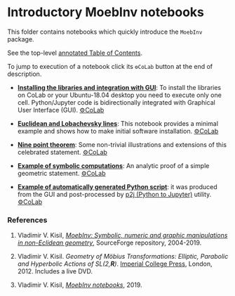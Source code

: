 # Introductory MoebInv notebooks
This folder contains notebooks which quickly introduce the `MoebInv` package. 

See the top-level [annotated Table of Contents](https://github.com/vvkisil/MoebInv-notebooks/blob/master/Table_of_contents.md).

To jump to execution of a notebook click its `⚙CoLab` button at the end of description.

+ [**Installing the libraries and integration with GUI**](https://github.com/vvkisil/MoebInv-notebooks/blob/master/Introduction/Software_installation_GUI_integration.html): To install the libraries on CoLab or your Ubuntu-18.04 desktop you need to execute only one cell. Python/Jupyter code is bidirectionally integrated with Graphical User Interface (GUI). [⚙CoLab](https://colab.research.google.com/github/vvkisil/MoebInv-notebooks/blob/master/Introduction/Software_installation_GUI_integration.ipynb)

+ [**Euclidean and Lobachevsky lines**](https://github.com/vvkisil/MoebInv-notebooks/blob/master/Introduction/Euclidean_and_Lobachevsky_lines.html): 
This notebook provides a minimal example and shows how to make initial software installation. [⚙CoLab](https://colab.research.google.com/github/vvkisil/MoebInv-notebooks/blob/master/Introduction/Euclidean_and_Lobachevsky_lines.ipynb)

+ [**Nine point theorem**](https://github.com/vvkisil/MoebInv-notebooks/blob/master/Introduction/Nine_point_theorem.html): Some non-trivial illustrations and extensions of this celebrated statement.
[⚙CoLab](https://colab.research.google.com/github/vvkisil/MoebInv-notebooks/blob/master/Introduction/Nine_point_theorem.ipynb)

+ [**Example of symbolic computations**](https://github.com/vvkisil/MoebInv-notebooks/blob/master/Introduction/Example_of_symbolic_computations.html): An analytic proof of a simple geometric statement. [⚙CoLab](https://colab.research.google.com/github/vvkisil/MoebInv-notebooks/blob/master/Introduction/Example_of_symbolic_computations.ipynb)

+ [**Example of automatically generated Python script**](https://github.com/vvkisil/MoebInv-notebooks/blob/master/Introduction/Nine_point_auto_script.html): it was produced from the GUI and post-processed by [p2j (Python to Jupyter)](https://pypi.org/project/p2j/) utility.  [⚙CoLab](https://colab.research.google.com/github/vvkisil/MoebInv-notebooks/blob/master/Introduction/Nine_point_auto_script.ipynb)

### References
1. Vladimir V. Kisil, [*MoebInv: Symbolic, numeric and graphic manipulations in non-Eclidean geometry*](http://moebinv.sourceforge.net/), SourceForge repository,
2004-2019.

2. Vladimir V. Kisil. *Geometry of Möbius Transformations: Elliptic, Parabolic and Hyperbolic Actions of SL(2,**R**)*. [Imperial College Press](https://www.worldscientific.com/worldscibooks/10.1142/p835), London, 2012. Includes a live DVD.

3.  Vladimir V. Kisil, [*MoebInv notebooks*](https://github.com/vvkisil/MoebInv-notebooks), 2019.
 


